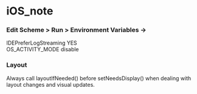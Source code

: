 # iOS_note

### Edit Scheme > Run > Environment Variables ->
IDEPreferLogStreaming YES  
OS_ACTIVITY_MODE disable


### Layout 
Always call layoutIfNeeded() before setNeedsDisplay() when dealing with layout changes and visual updates.  
